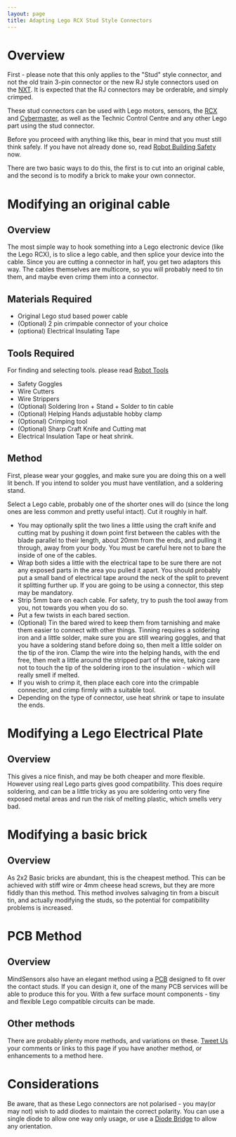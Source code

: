 ```yaml
---
layout: page
title: Adapting Lego RCX Stud Style Connectors
---
```

# Overview

First - please note that this only applies to the "Stud" style connector, and not the old train 3-pin connector or the new RJ style connectors used on the [NXT](/wiki/nxt.html "Legos NeXT generation robotics kit"). It is expected that the RJ connectors may be orderable, and simply crimped.

These stud connectors can be used with Lego motors, sensors, the [RCX](rcx.html) and [Cybermaster](cybermaster.html), as well as the Technic Control Centre and any other Lego part using the stud connector.

Before you proceed with anything like this, bear in mind that you must still think safely. If you have not already done so, read [Robot Building Safety](robot_building_safety.html) now.

There are two basic ways to do this, the first is to cut into an original cable, and the second is to modify a brick to make your own connector.

# Modifying an original cable

## Overview

The most simple way to hook something into a Lego electronic device (like the Lego RCX), is to slice a lego cable, and then splice your device into the cable. Since you are cutting a connector in half, you get two adaptors this way.  The cables themselves are multicore, so you will probably need to tin them, and maybe even crimp them into a connector.

## Materials Required

* Original Lego stud based power cable
* (Optional) 2 pin crimpable connector of your choice
* (optional) Electrical Insulating Tape

## Tools Required

For finding and selecting tools. please read <a class="wiki" href="/wiki/robot_tools.html" title="Tools that are often required to get started in robot building">Robot Tools</a>

* Safety Goggles
* Wire Cutters
* Wire Strippers
* (Optional) Soldering Iron + Stand + Solder to tin cable
* (Optional) Helping Hands adjustable hobby clamp
* (Optional) Crimping tool
* (Optional) Sharp Craft Knife and Cutting mat
* Electrical Insulation Tape or heat shrink.

## Method

First, please wear your goggles, and make sure you are doing this on a well lit bench. If you intend to solder you must have ventilation, and a soldering stand.

Select a Lego cable, probably one of the shorter ones will do (since the long ones are less common and pretty useful intact). Cut it roughly in half.

* You may optionally split the two lines a little using the craft knife and cutting mat by pushing it down point first between the cables with the blade parallel to their length, about 20mm from the ends, and pulling it through, away from your body. You must be careful here not to bare the inside of one of the cables.
* Wrap both sides a little with the electrical tape to be sure there are not any exposed parts in the area you pulled it apart. You should probably put a small band of electrical tape around the neck of the split to prevent it splitting further up. If you are going to be using a connector, this step may be mandatory. 
* Strip 5mm bare on each cable. For safety, try to push the tool away from you, not towards you when you do so.
* Put a few twists in each bared section.
* (Optional) Tin the bared wired to keep them from tarnishing and make them easier to connect with other things. Tinning requires a soldering iron and a little solder, make sure you are still wearing goggles, and that you have a soldering stand before doing so, then melt a little solder on the tip of the iron. Clamp the wire into the helping hands, with the end free, then melt a little around the stripped part of the wire, taking care not to touch the tip of the soldering iron to the insulation - which will really smell if melted.
* If you wish to crimp it, then place each core into the crimpable connector, and crimp firmly with a suitable tool.
* Depending on the type of connector, use heat shrink or tape to insulate the ends.

# Modifying a Lego Electrical Plate

## Overview

This gives a nice finish, and may be both cheaper and more flexible. However using real Lego parts gives good compatibility. This does require soldering, and can be a little tricky as you are soldering onto very fine exposed metal areas and run the risk of melting plastic, which smells very bad.

# Modifying a basic brick

## Overview

As 2x2 Basic bricks are abundant, this is the cheapest method. This can be achieved with stiff wire or 4mm cheese head screws, but they are more fiddly than this method. This method involves salvaging tin from a biscuit tin, and actually modifying the studs, so the potential for compatibility problems is increased.

# PCB Method

## Overview

MindSensors also have an elegant method using a [PCB](/wiki/pcb.html) designed to fit over the contact studs. If you can design it, one of the many PCB services will be able to produce this for you. With a few surface mount components - tiny and flexible Lego compatible circuits can be made.

## Other methods

There are probably plenty more methods, and variations on these. [Tweet Us](https://twitter.com/orionrobots)  your comments or links to this page if you have another method, or enhancements to a method here.

# Considerations

Be aware, that as these Lego connectors are not polarised - you may(or may not) wish to add diodes to maintain the correct polarity.  You can use a single diode to allow one way only usage, or use a [Diode Bridge](diode_bridge.html) to allow any orientation.
